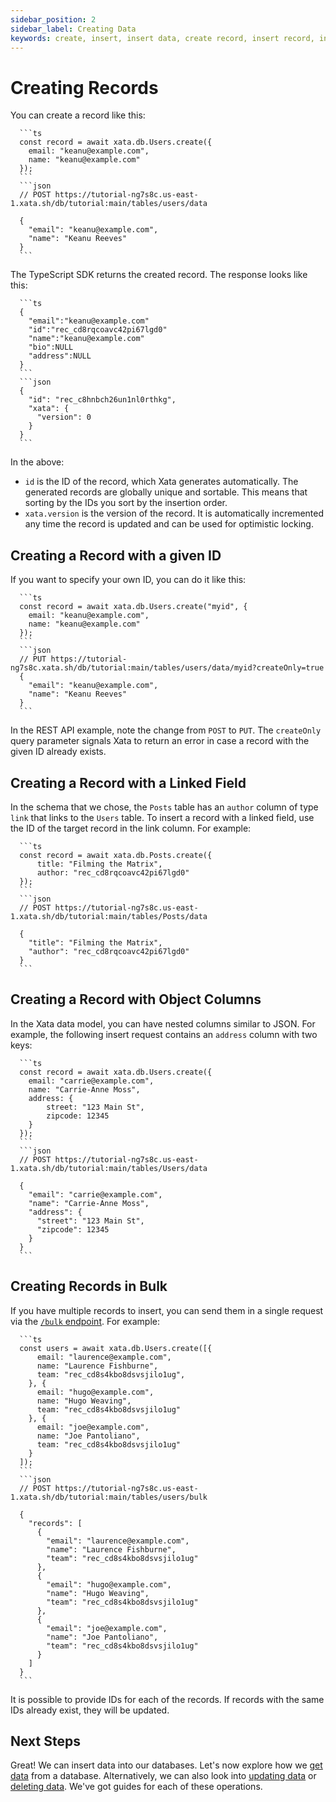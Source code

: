 ```yaml
---
sidebar_position: 2
sidebar_label: Creating Data
keywords: create, insert, insert data, create record, insert record, inserting record
---
```


# Creating Records

You can create a record like this:

````ts|json
  ```ts
  const record = await xata.db.Users.create({
    email: "keanu@example.com",
    name: "keanu@example.com"
  });
  ```
  ```json
  // POST https://tutorial-ng7s8c.us-east-1.xata.sh/db/tutorial:main/tables/users/data

  {
    "email": "keanu@example.com",
    "name": "Keanu Reeves"
  }
  ```
````

The TypeScript SDK returns the created record. The response looks like this:

````ts|json
  ```ts
  {
    "email":"keanu@example.com"
    "id":"rec_cd8rqcoavc42pi67lgd0"
    "name":"keanu@example.com"
    "bio":NULL
    "address":NULL
  }
  ```
  ```json
  {
    "id": "rec_c8hnbch26un1nl0rthkg",
    "xata": {
      "version": 0
    }
  }
  ```
````

In the above:

- `id` is the ID of the record, which Xata generates automatically. The generated records are globally unique and sortable. This means that sorting by the IDs you sort by the insertion order.
- `xata.version` is the version of the record. It is automatically incremented any time the record is updated and can be used for optimistic locking.

## Creating a Record with a given ID

If you want to specify your own ID, you can do it like this:

````ts|json
  ```ts
  const record = await xata.db.Users.create("myid", {
    email: "keanu@example.com",
    name: "keanu@example.com"
  });
  ```
  ```json
  // PUT https://tutorial-ng7s8c.xata.sh/db/tutorial:main/tables/users/data/myid?createOnly=true
  {
    "email": "keanu@example.com",
    "name": "Keanu Reeves"
  }
  ```
````

In the REST API example, note the change from `POST` to `PUT`. The `createOnly` query parameter signals Xata to return an error in case a record with the given ID already exists.

## Creating a Record with a Linked Field

In the schema that we chose, the `Posts` table has an `author` column of type `link` that links to the `Users` table. To insert a record with a linked field, use the ID of the target record in the link column. For example:

````ts|json
  ```ts
  const record = await xata.db.Posts.create({
      title: "Filming the Matrix",
      author: "rec_cd8rqcoavc42pi67lgd0"
  });
  ```
  ```json
  // POST https://tutorial-ng7s8c.us-east-1.xata.sh/db/tutorial:main/tables/Posts/data

  {
    "title": "Filming the Matrix",
    "author": "rec_cd8rqcoavc42pi67lgd0"
  }
  ```
````

## Creating a Record with Object Columns

In the Xata data model, you can have nested columns similar to JSON. For example, the following insert request contains an `address` column with two keys:

````ts|json
  ```ts
  const record = await xata.db.Users.create({
    email: "carrie@example.com",
    name: "Carrie-Anne Moss",
    address: {
        street: "123 Main St",
        zipcode: 12345
    }
  });
  ```
  ```json
  // POST https://tutorial-ng7s8c.us-east-1.xata.sh/db/tutorial:main/tables/Users/data

  {
    "email": "carrie@example.com",
    "name": "Carrie-Anne Moss",
    "address": {
      "street": "123 Main St",
      "zipcode": 12345
    }
  }
  ```
````

## Creating Records in Bulk

If you have multiple records to insert, you can send them in a single request via the [`/bulk` endpoint](/api-reference/db/%7Bdb_branch_name%7D/tables/%7Btable_name%7D/bulk#bulk-insert-records). For example:

````ts|json
  ```ts
  const users = await xata.db.Users.create([{
      email: "laurence@example.com",
      name: "Laurence Fishburne",
      team: "rec_cd8s4kbo8dsvsjilo1ug",
    }, {
      email: "hugo@example.com",
      name: "Hugo Weaving",
      team: "rec_cd8s4kbo8dsvsjilo1ug"
    }, {
      email: "joe@example.com",
      name: "Joe Pantoliano",
      team: "rec_cd8s4kbo8dsvsjilo1ug"
    }
  ]);
  ```
  ```json
  // POST https://tutorial-ng7s8c.us-east-1.xata.sh/db/tutorial:main/tables/users/bulk

  {
    "records": [
      {
        "email": "laurence@example.com",
        "name": "Laurence Fishburne",
        "team": "rec_cd8s4kbo8dsvsjilo1ug"
      },
      {
        "email": "hugo@example.com",
        "name": "Hugo Weaving",
        "team": "rec_cd8s4kbo8dsvsjilo1ug"
      },
      {
        "email": "joe@example.com",
        "name": "Joe Pantoliano",
        "team": "rec_cd8s4kbo8dsvsjilo1ug"
      }
    ]
  }
  ```
````

It is possible to provide IDs for each of the records. If records with the same IDs already exist, they will be updated.

## Next Steps

Great! We can insert data into our databases. Let's now explore how we [get data](/typescript-client/get) from a database. Alternatively, we can also look into [updating data](/typescript-client/update) or [deleting data](/typescript-client/delete). We've got guides for each of these operations.
